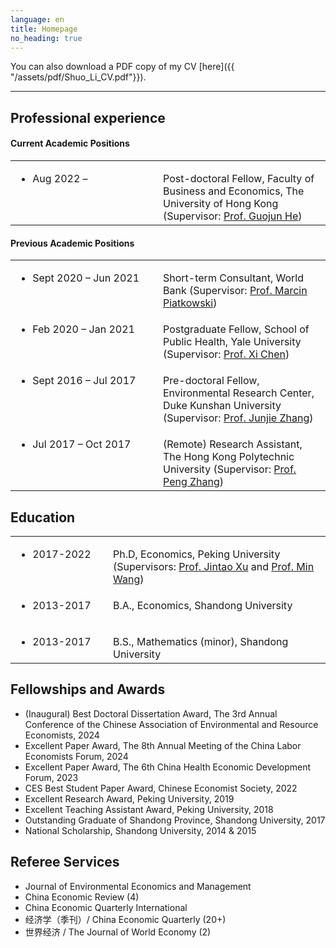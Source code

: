 ```yaml
---
language: en
title: Homepage
no_heading: true
---
```


You can also download a PDF copy of my CV [here]({{ "/assets/pdf/Shuo_Li_CV.pdf"}}).

---

## Professional experience

#### Current Academic Positions
<table class="homepage-table">
  <tbody>
    <tr>
      <td valign="baseline" width="220"><ul><li>Aug 2022 –</li></ul></td>
      <td valign="baseline">Post-doctoral Fellow, Faculty of Business and Economics, The University of Hong Kong (Supervisor: <a href="https://www.guojunhe.com/">Prof. Guojun He</a>)</td>
    </tr>
  </tbody>
</table>


#### Previous Academic Positions
<table class="homepage-table">
  <tbody>
    <tr>
      <td valign="baseline" width="220"><ul><li>Sept 2020 – Jun 2021</li></ul></td>
      <td valign="baseline">Short-term Consultant, World Bank (Supervisor: <a href="https://blogs.worldbank.org/en/team/m/marcin-piatkowski">Prof. Marcin Piatkowski</a>)</td>
    </tr>
    <tr>
      <td valign="baseline"><ul><li>Feb 2020 – Jan 2021</li></ul></td>
      <td valign="baseline">Postgraduate Fellow, School of Public Health, Yale University (Supervisor: <a href="https://ysph.yale.edu/profile/xi-chen/">Prof. Xi Chen</a>)</td>
    </tr>
    <tr>
      <td valign="baseline"><ul><li>Sept 2016 – Jul 2017</li></ul></td>
      <td valign="baseline">Pre-doctoral Fellow, Environmental Research Center, Duke Kunshan University (Supervisor: <a href="https://sites.nicholas.duke.edu/junjiezhang/">Prof. Junjie Zhang</a>)</td>
    </tr>
    <tr>
      <td valign="baseline"><ul><li>Jul 2017 – Oct 2017</li></ul></td>
      <td valign="baseline">(Remote) Research Assistant, The Hong Kong Polytechnic University (Supervisor: <a href="https://pengzhang.weebly.com">Prof. Peng Zhang</a>)</td>
    </tr>
  </tbody>
</table>

 
## Education

<table class="homepage-table">
  <tbody>
    <tr>
      <td valign="baseline" width="140"><ul><li>2017-2022</li></ul></td>
      <td valign="baseline">Ph.D, Economics, Peking University (Supervisors: <a href="https://www.nsd.pku.edu.cn/szdw/qzjs/x/262188.htm">Prof. Jintao Xu</a> and <a href="https://www.nsd.pku.edu.cn/szdw/qzjs/w/262180.htm">Prof. Min Wang</a>)</td>
    </tr>
    <tr>
      <td valign="baseline"><ul><li>2013-2017</li></ul></td>
      <td valign="baseline">B.A., Economics, Shandong University</td>
    </tr>
    <tr>
      <td valign="baseline"><ul><li>2013-2017</li></ul></td>
      <td valign="baseline">B.S., Mathematics (minor), Shandong University</td>
    </tr>
  </tbody>
</table>


## Fellowships and Awards

- (Inaugural) Best Doctoral Dissertation Award, The 3rd Annual Conference of the Chinese Association of Environmental and Resource Economists, 2024
- Excellent Paper Award, The 8th Annual Meeting of the China Labor Economists Forum, 2024
- Excellent Paper Award, The 6th China Health Economic Development Forum, 2023 
- CES Best Student Paper Award, Chinese Economist Society, 2022
- Excellent Research Award, Peking University, 2019
- Excellent Teaching Assistant Award, Peking University, 2018
- Outstanding Graduate of Shandong Province, Shandong University, 2017
- National Scholarship, Shandong University, 2014 & 2015


## Referee Services

- Journal of Environmental Economics and Management
- China Economic Review (4)
- China Economic Quarterly International
- 经济学（季刊）/ China Economic Quarterly (20+)
- 世界经济 / The Journal of World Economy (2)
